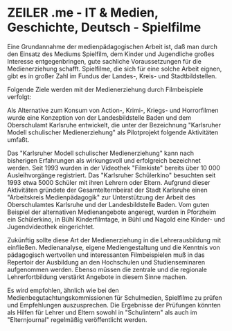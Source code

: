 # ZEILER .me - IT & Medien, Geschichte, Deutsch - Spielfilme

Eine Grundannahme der medienpädagogischen Arbeit ist, daß man durch den Einsatz des Mediums Spielfilm, dem Kinder und Jugendliche großes Interesse entgegenbringen, gute sachliche Voraussetzungen für die Medienerziehung schafft. Spielfilme, die sich für eine solche Arbeit eignen, gibt es in großer Zahl im Fundus der Landes-, Kreis- und Stadtbildstellen.

Folgende Ziele werden mit der Medienerziehung durch Filmbeispiele verfolgt:

Als Alternative zum Konsum von Action-, Krimi-, Kriegs- und Horrorfilmen wurde eine Konzeption von der Landesbildstelle Baden und dem Oberschulamt Karlsruhe entwickelt, die unter der Bezeichnung "Karlsruher Modell schulischer Medienerziehung" als Pilotprojekt folgende Aktivitäten umfaßt.

Das "Karlsruher Modell schulischer Medienerziehung" kann nach bisherigen Erfahrungen als wirkungsvoll und erfolgreich bezeichnet werden. Seit 1993 wurden in der Videothek "Filmkiste" bereits über 10 000 Ausleihvorgänge registriert. Das "Karlsruher Schülerkino" besuchten seit 1993 etwa 5000 Schüler mit ihren Lehrern oder Eltern. Aufgrund dieser Aktivitäten gründete der Gesamtelternbeirat der Stadt Karlsruhe einen "Arbeitskreis Medienpädagogik" zur Unterstützung der Arbeit des Oberschulamtes Karlsruhe und der Landesbildstelle Baden. Vom guten Beispiel der alternativen Medienangebote angeregt, wurden in Pforzheim ein Schülerkino, in Bühl Kinderfilmtage, in Bühl und Nagold eine Kinder- und Jugendvideothek eingerichtet.

Zukünftig sollte diese Art der Medienerziehung in die Lehrerausbildung mit einfließen. Medienanalyse, eigene Mediengestaltung und die Kenntnis von pädagogisch wertvollen und interessanten Filmbeispielen muß in das Repertoir der Ausbildung an den Hochschulen und Studienseminaren aufgenommen werden. Ebenso müssen die zentrale und die regionale Lehrerfortbildung verstärkt Angebote in diesem Sinne machen.

Es wird empfohlen, ähnlich wie bei den Medienbegutachtungskommissionen für Schulmedien, Spielfilme zu prüfen und Empfehlungen auszusprechen. Die Ergebnisse der Prüfungen könnten als Hilfen für Lehrer und Eltern sowohl in "Schulintern" als auch im "Elternjournal" regelmäßig veröffentlicht werden.